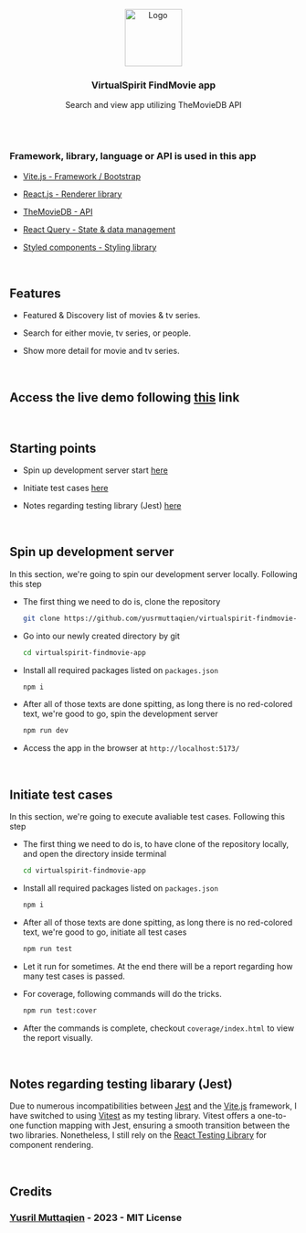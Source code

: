 <br/>
<div align="center">
  <img src="public/favicon.svg" alt="Logo" width="100" height="100">

  <h3 align="center">VirtualSpirit FindMovie app</h3>

  <p align="center">
    Search and view app utilizing TheMovieDB API
  </p>
</div>
<br/>

<br/>

### Framework, library, language or API is used in this app

- [Vite.js - Framework / Bootstrap](https://vitejs.dev/)

- [React.js - Renderer library](https://reactjs.org/)

- [TheMovieDB - API](https://developer.themoviedb.org/)

- [React Query - State & data management](https://tanstack.com/query/)

- [Styled components - Styling library](https://styled-components.com/)

<br/>

## Features

- Featured & Discovery list of movies & tv series.

- Search for either movie, tv series, or people.

- Show more detail for movie and tv series.

<br/>

## Access the live demo following <a href="https://virtualspirit-findmovie.vercel.app/">this</a> link

<br/>

## Starting points

- Spin up development server start <a href="#development">here</a>

- Initiate test cases <a href="#test">here</a>

- Notes regarding testing library (Jest) <a href="#notes">here</a>

<div id="development"></div>
<br/>

## Spin up development server

In this section, we're going to spin our development server locally. Following this step

- The first thing we need to do is, clone the repository

    ```sh
    git clone https://github.com/yusrmuttaqien/virtualspirit-findmovie-app.git
    ```

- Go into our newly created directory by git

   ```sh
   cd virtualspirit-findmovie-app
   ```

- Install all required packages listed on `packages.json`

   ```sh
   npm i
   ```

- After all of those texts are done spitting, as long there is no red-colored text, we're good to go, spin the development server

   ```sh
   npm run dev
   ```

- Access the app in the browser at `http://localhost:5173/`

<div id="test"></div>
<br/>

## Initiate test cases

In this section, we're going to execute avaliable test cases. Following this step

- The first thing we need to do is, to have clone of the repository locally, and open the directory inside terminal

    ```sh
    cd virtualspirit-findmovie-app
    ```

- Install all required packages listed on `packages.json`

   ```sh
   npm i
   ```

- After all of those texts are done spitting, as long there is no red-colored text, we're good to go, initiate all test cases

   ```sh
   npm run test
   ```

- Let it run for sometimes. At the end there will be a report regarding how many test cases is passed.

- For coverage, following commands will do the tricks.

   ```sh
   npm run test:cover
   ```

- After the commands is complete, checkout `coverage/index.html` to view the report visually.

<div id="notes"></div>
<br/>

## Notes regarding testing libarary (Jest)

Due to numerous incompatibilities between [Jest](https://jestjs.io/) and the [Vite.js](https://vitejs.dev/) framework, I have switched to using [Vitest](https://vitest.dev/) as my testing library. Vitest offers a one-to-one function mapping with Jest, ensuring a smooth transition between the two libraries. Nonetheless, I still rely on the [React Testing Library](https://testing-library.com/) for component rendering.

<br/>

## Credits

### <a href="https://github.com/yusrmuttaqien">Yusril Muttaqien</a> - 2023 - MIT License